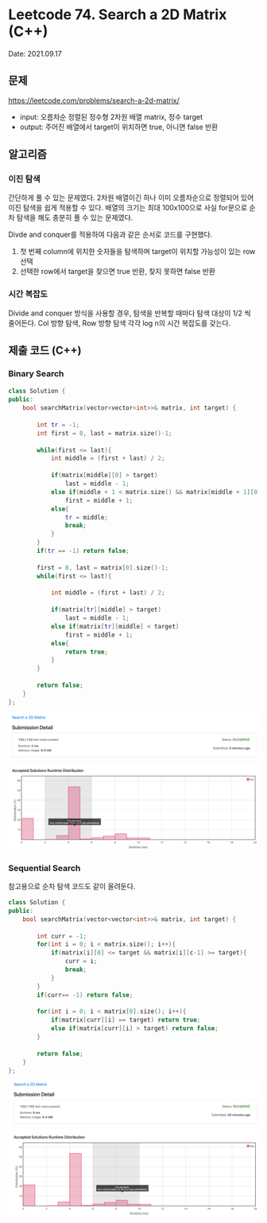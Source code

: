 # Leetcode 74. Search a 2D Matrix (C++)

Date: 2021.09.17

## 문제

https://leetcode.com/problems/search-a-2d-matrix/

- input: 오름차순 정렬된 정수형 2차원 배열 matrix, 정수 target
- output: 주어진 배열에서 target이 위치하면 true, 아니면 false 반환

## 알고리즘

### 이진 탐색

간단하게 풀 수 있는 문제였다. 2차원 배열이긴 하나 이미 오름차순으로 정렬되어 있어 이진 탐색을 쉽게 적용할 수 있다. 배열의 크기는 최대 100x100으로 사실 for문으로 순차 탐색을 해도 충분히 풀 수 있는 문제였다.

Divde and conquer를 적용하여 다음과 같은 순서로 코드를 구현했다.

1. 첫 번째 column에 위치한 숫자들을 탐색하며 target이 위치할 가능성이 있는 row 선택
2. 선택한 row에서 target을 찾으면 true 반환, 찾지 못하면 false 반환

### 시간 복잡도

Divide and conquer 방식을 사용할 경우, 탐색을 반복할 때마다 탐색 대상이 1/2 씩 줄어든다. Col 방향 탐색, Row 방향 탐색 각각 log n의 시간 복잡도를 갖는다.

## 제출 코드 (C++)

### Binary Search


```C++
class Solution {
public:
    bool searchMatrix(vector<vector<int>>& matrix, int target) {
        
        int tr = -1;
        int first = 0, last = matrix.size()-1;
        
        while(first <= last){
            int middle = (first + last) / 2;  
            
            if(matrix[middle][0] > target)
                last = middle - 1;
            else if(middle + 1 < matrix.size() && matrix[middle + 1][0] <= target)
                first = middle + 1;
            else{
                tr = middle;
                break;
            }
        }
        if(tr == -1) return false;

        first = 0, last = matrix[0].size()-1;
        while(first <= last){
            
            int middle = (first + last) / 2;  
            
            if(matrix[tr][middle] > target)
                last = middle - 1;
            else if(matrix[tr][middle] < target)
                first = middle + 1;
            else{
                return true;
            }
        }
        
        return false;
    }    
};
```

![](images/2021-09-17-15-04-53.png)

### Sequential Search

참고용으로 순차 탐색 코드도 같이 올려둔다.

```C++
class Solution {
public:
    bool searchMatrix(vector<vector<int>>& matrix, int target) {
        
        int curr = -1;
        for(int i = 0; i < matrix.size(); i++){
            if(matrix[i][0] <= target && matrix[i][c-1] >= target){
                curr = i;
                break;
            }
        }        
        if(curr== -1) return false;
        
        for(int i = 0; i < matrix[0].size(); i++){
            if(matrix[curr][i] == target) return true;
            else if(matrix[curr][i] > target) return false;
        }
        
        return false;
    }
};
```

![](images/2021-09-17-15-05-28.png)